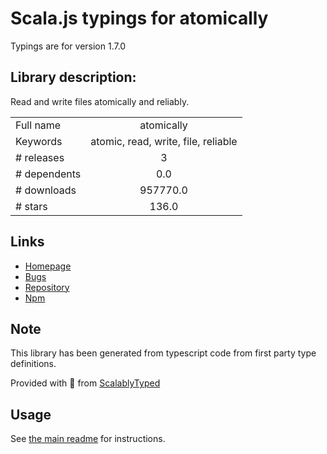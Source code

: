 
# Scala.js typings for atomically

Typings are for version 1.7.0

## Library description:
Read and write files atomically and reliably.

|                    |                 |
| ------------------ | :-------------: |
| Full name          | atomically |
| Keywords           | atomic, read, write, file, reliable |
| # releases         | 3 |
| # dependents       | 0.0 |
| # downloads        | 957770.0 |
| # stars            | 136.0 |

## Links
- [Homepage](https://github.com/fabiospampinato/atomically#readme)
- [Bugs](https://github.com/fabiospampinato/atomically/issues)
- [Repository](https://github.com/fabiospampinato/atomically)
- [Npm](https://www.npmjs.com/package/atomically)
    


## Note
This library has been generated from typescript code from first party type definitions.

Provided with :purple_heart: from [ScalablyTyped](https://github.com/oyvindberg/ScalablyTyped)

## Usage
See [the main readme](../../readme.md) for instructions.


